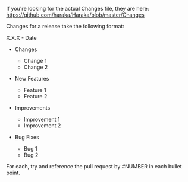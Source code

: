 If you're looking for the actual Changes file, they are here: https://github.com/haraka/Haraka/blob/master/Changes

Changes for a release take the following format:

X.X.X - Date

* Changes
  * Change 1
  * Change 2

* New Features
  * Feature 1
  * Feature 2

* Improvements
  * Improvement 1
  * Improvement 2

* Bug Fixes
  * Bug 1
  * Bug 2

For each, try and reference the pull request by #NUMBER in each bullet point.